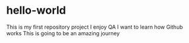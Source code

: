# hello-world
This is my first repository project
I enjoy QA
I want to learn how Github works
This is going to be an amazing journey
